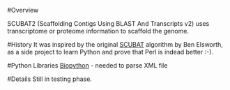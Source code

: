 #Overview

SCUBAT2 (Scaffolding Contigs Using BLAST And Transcripts v2) uses transcriptome or proteome information to scaffold the genome. 

#History
It was inspired by the original [SCUBAT](https://github.com/elswob/SCUBAT/) algorithm by Ben Elsworth, as a side project to learn Python and prove that Perl is indead better :-).

#Python Libraries 
[Biopython](http://biopython.org/wiki/Main_Page) - needed to parse XML file

#Details
Still in testing phase.